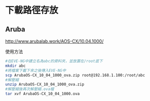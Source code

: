 # 下載路徑存放 #

## Aruba ##

http://www.arubalab.work/AOS-CX/10.04.1000/

使用方法

```bash
#在EVE-NG中建立名為abc的資料夾，並放置在/root底下
mkdir abc
#將檔案下載下來之後傳入EVE-NG中
scp ArubaOS-CX_10_04_1000_ova.zip root@192.168.1.100:/root/abc
#解壓縮
unzip ArubaOS-CX_10_04_1000_ova.zip
#解壓縮後再次解壓縮.ova檔
tar xvf ArubaOS-CX_10_04_1000.ova
```